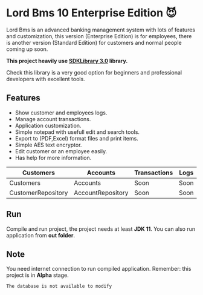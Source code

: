 # Lord Bms 10 Enterprise Edition :smiling_imp:
Lord Bms is an advanced banking management system with lots of features and customization, this version (Enterprise Edition) is for employees, there is another version (Standard Edition) for customers and normal people coming up soon.

**This project heavily use [SDKLibrary 3.0](https://github.com/mahdiDedsec/SDKLibrary-3.0.git)  library.**

Check this library is a very good option for beginners and professional developers with excellent tools.


## Features
 
* Show customer and employees logs.
* Manage account transactions.
* Application customization.
* Simple notepad with usefull edit and search tools.
* Export to (PDF,Excel) format files and print items.
* Simple AES text encryptor.
* Edit customer or an employee easily.
* Has help for more information.


Customers | Accounts | Transactions | Logs | Loans | Users
------ |------ |------------- |----- |------ |---------
Customers|Accounts|Soon|Soon|Soon|Soon|
CustomerRepository|AccountRepository|Soon|Soon|Soon|Soon|


## Run

Compile and run project, the project needs at least **JDK 11**.
You can also run application from **out folder**.

## Note

You need internet connection to run compiled application.
Remember: this project is in **Alpha** stage.

```
The database is not available to modify
```

